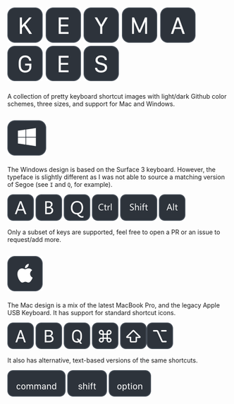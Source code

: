 # ![K](./out/mac/dark/large/K.svg) ![E](./out/mac/dark/large/E.svg) ![Y](./out/mac/dark/large/Y.svg) ![M](./out/mac/dark/large/M.svg) ![A](./out/mac/dark/large/A.svg) ![G](./out/mac/dark/large/G.svg) ![E](./out/mac/dark/large/E.svg) ![S](./out/mac/dark/large/S.svg)

A collection of pretty keyboard shortcut images with light/dark Github color schemes, three sizes, and support for Mac and Windows.

## ![Windows](./out/windows/dark/large/windows.svg)

The Windows design is based on the Surface 3 keyboard. However, the typeface is slightly different as I was not able to source a matching version of Segoe (see `I` and `Q`, for example).

![A](./out/windows/dark/medium/A.svg) ![B](./out/windows/dark/medium/B.svg) ![Q](./out/windows/dark/medium/Q.svg) ![B](./out/windows/dark/medium/Ctrl.svg) ![B](./out/windows/dark/medium/Shift.svg) ![B](./out/windows/dark/medium/Alt.svg)

Only a subset of keys are supported, feel free to open a PR or an issue to request/add more.


## ![Apple](./out/mac/dark/large/apple.svg)  

The Mac design is a mix of the latest MacBook Pro, and the legacy Apple USB Keyboard. It has support for standard shortcut icons.

![A](./out/mac/dark/medium/A.svg) ![B](./out/mac/dark/medium/B.svg) ![Q](./out/mac/dark/medium/Q.svg)  ![B](./out/mac/dark/medium/command-glyph.svg) ![B](./out/mac/dark/medium/shift-glyph.svg)![B](./out/mac/dark/medium/option-glyph.svg)

It also has alternative, text-based versions of the same shortcuts.

![B](./out/mac/dark/medium/command.svg) ![B](./out/mac/dark/medium/shift.svg) ![B](./out/mac/dark/medium/option.svg)
